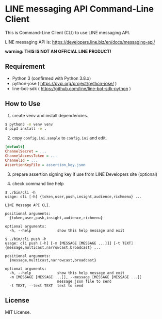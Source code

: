 # LINE messaging API Command-Line Client

This is Command-Line Client (CLI) to use LINE messaging API.

LINE messaging API is:
https://developers.line.biz/en/docs/messaging-api/

 **warning: THIS IS NOT AN OFFICIAL LINE PRODUCT!**

## Requirement

 * Python 3 (confirmed with Python 3.8.x)
 * python-jose ( https://pypi.org/project/python-jose/ )
 * line-bot-sdk ( https://github.com/line/line-bot-sdk-python )

## How to Use

1. create venv and install dependencies.

```bash
$ python3 -m venv venv
$ pip3 install -e .
```

2. copy `config.ini.sample` to `config.ini` and edit.

```ini
[default]
ChannelSecret = ...
ChannelAccessToken = ...
ChannelId = ...
AssertionKeyFile = assertion_key.json
```

3. prepare assertion signing key if use from LINE Developers site (optional)

4. check command line help

```shell
$ ./bin/cli -h
usage: cli [-h] {token,user,push,insight,audience,richmenu} ...

LINE Message API CLI.

positional arguments:
  {token,user,push,insight,audience,richmenu}

optional arguments:
  -h, --help            show this help message and exit
```

```
$ ./bin/cli push -h
usage: cli push [-h] [-m [MESSAGE [MESSAGE ...]]] [-t TEXT] {message,multicast,narrowcast,broadcast} ...

positional arguments:
  {message,multicast,narrowcast,broadcast}

optional arguments:
  -h, --help            show this help message and exit
  -m [MESSAGE [MESSAGE ...]], --message [MESSAGE [MESSAGE ...]]
                        message json file to send
  -t TEXT, --text TEXT  text to send
```

## License

MIT License.

